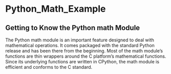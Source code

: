 # Python_Math_Example
## Getting to Know the Python math Module

The Python math module is an important feature designed to deal with mathematical operations. It comes packaged with the standard Python release and has been there from the beginning. Most of the math module’s functions are thin wrappers around the C platform’s mathematical functions. Since its underlying functions are written in CPython, the math module is efficient and conforms to the C standard.
